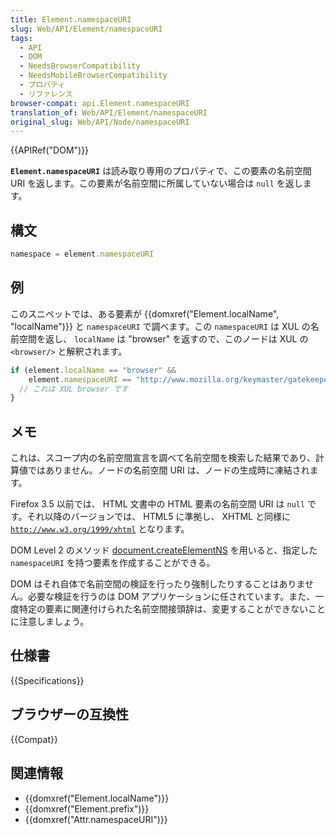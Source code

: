 ```yaml
---
title: Element.namespaceURI
slug: Web/API/Element/namespaceURI
tags:
  - API
  - DOM
  - NeedsBrowserCompatibility
  - NeedsMobileBrowserCompatibility
  - プロパティ
  - リファレンス
browser-compat: api.Element.namespaceURI
translation_of: Web/API/Element/namespaceURI
original_slug: Web/API/Node/namespaceURI
---
```

{{APIRef("DOM")}}

**`Element.namespaceURI`** は読み取り専用のプロパティで、この要素の名前空間 URI を返します。この要素が名前空間に所属していない場合は `null` を返します。

## 構文

```js
namespace = element.namespaceURI
```

## 例

このスニペットでは、ある要素が {{domxref("Element.localName", "localName")}} と `namespaceURI` で調べます。この `namespaceURI` は XUL の名前空間を返し、 `localName` は "browser" を返すので、このノードは XUL の `<browser/>` と解釈されます。

```js
if (element.localName == "browser" &&
    element.namespaceURI == "http://www.mozilla.org/keymaster/gatekeeper/there.is.only.xul") {
  // これは XUL browser です
}
```

## メモ

これは、スコープ内の名前空間宣言を調べて名前空間を検索した結果であり、計算値ではありません。ノードの名前空間 URI は、ノードの生成時に凍結されます。

Firefox 3.5 以前では、 HTML 文書中の HTML 要素の名前空間 URI は `null` です。それ以降のバージョンでは、 HTML5 に準拠し、 XHTML と同様に [`http://www.w3.org/1999/xhtml`](https://www.w3.org/1999/xhtml) となります。

DOM Level 2 のメソッド [document.createElementNS](/en-US/docs/Web/API/Document/createElementNS) を用いると、指定した `namespaceURI` を持つ要素を作成することができる。

DOM はそれ自体で名前空間の検証を行ったり強制したりすることはありません。必要な検証を行うのは DOM アプリケーションに任されています。また、一度特定の要素に関連付けられた名前空間接頭辞は、変更することができないことに注意しましょう。

## 仕様書

{{Specifications}}

## ブラウザーの互換性

{{Compat}}

## 関連情報

- {{domxref("Element.localName")}}
- {{domxref("Element.prefix")}}
- {{domxref("Attr.namespaceURI")}}
